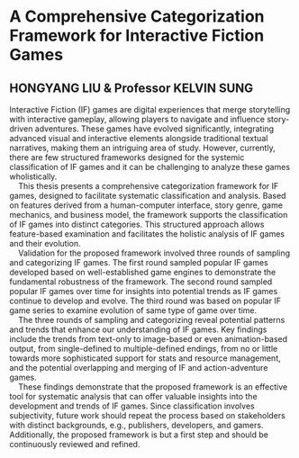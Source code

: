 # A Comprehensive Categorization Framework for Interactive Fiction Games
## HONGYANG LIU & Professor KELVIN SUNG

Interactive Fiction (IF) games are digital experiences that merge storytelling with interactive gameplay, allowing players to navigate and influence story-driven adventures. These games have evolved significantly, integrating advanced visual and interactive elements alongside traditional textual narratives, making them an intriguing area of study.  However, currently, there are few structured frameworks designed for the systemic classification of IF games and it can be challenging to analyze these games wholistically. <br>
&nbsp; &nbsp; This thesis presents a comprehensive categorization framework for IF games, designed to facilitate systematic classification and analysis. Based on features derived from a human-computer interface, story genre, game mechanics, and business model, the framework supports the classification of IF games into distinct categories. This structured approach allows feature-based examination and facilitates the holistic analysis of IF games and their evolution.<br>
&nbsp; &nbsp; Validation for the proposed framework involved three rounds of sampling and categorizing IF games. The first round sampled popular IF games developed based on well-established game engines to demonstrate the fundamental robustness of the framework. The second round sampled popular IF games over time for insights into potential trends as IF games continue to develop and evolve. The third round was based on popular IF game series to examine evolution of same type of game over time.<br>
&nbsp; &nbsp; The three rounds of sampling and categorizing reveal potential patterns and trends that enhance our understanding of IF games. Key findings include the trends from text-only to image-based or even animation-based output, from single-defined to multiple-defined endings, from no or little towards more sophisticated support for stats and resource management, and the potential overlapping and merging of IF and action-adventure games.<br>
&nbsp; &nbsp; These findings demonstrate that the proposed framework is an effective tool for systematic analysis that can offer valuable insights into the development and trends of IF games. Since classification involves subjectivity, future work should repeat the process based on stakeholders with distinct backgrounds, e.g., publishers, developers, and gamers. Additionally, the proposed framework is but a first step and should be continuously reviewed and refined.

